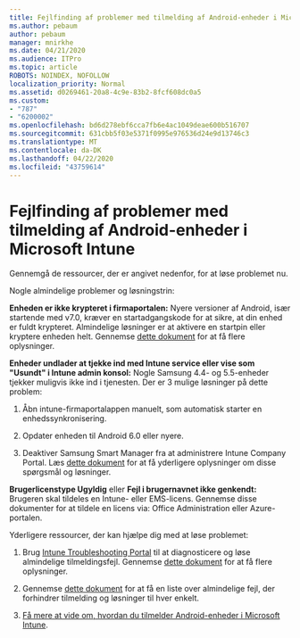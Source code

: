 ```yaml
---
title: Fejlfinding af problemer med tilmelding af Android-enheder i Microsoft Intune
ms.author: pebaum
author: pebaum
manager: mnirkhe
ms.date: 04/21/2020
ms.audience: ITPro
ms.topic: article
ROBOTS: NOINDEX, NOFOLLOW
localization_priority: Normal
ms.assetid: d0269461-20a8-4c9e-83b2-8fcf608dc0a5
ms.custom:
- "787"
- "6200002"
ms.openlocfilehash: bd6d278ebf6cca7fb6e4ac1049deae600b516707
ms.sourcegitcommit: 631cbb5f03e5371f0995e976536d24e9d13746c3
ms.translationtype: MT
ms.contentlocale: da-DK
ms.lasthandoff: 04/22/2020
ms.locfileid: "43759614"
---
```

# <a name="troubleshoot-issues-with-enrolling-android-devices-in-microsoft-intune"></a>Fejlfinding af problemer med tilmelding af Android-enheder i Microsoft Intune

Gennemgå de ressourcer, der er angivet nedenfor, for at løse problemet nu.
  
Nogle almindelige problemer og løsningstrin:
  
 **Enheden er ikke krypteret i firmaportalen:** Nyere versioner af Android, især startende med v7.0, kræver en startadgangskode for at sikre, at din enhed er fuldt krypteret. Almindelige løsninger er at aktivere en startpin eller kryptere enheden helt. Gennemse [dette dokument](https://docs.microsoft.com/intune-user-help/your-device-appears-encrypted-but-cp-says-otherwise-android) for at få flere oplysninger.
  
 **Enheder undlader at tjekke ind med Intune service eller vise som "Usundt" i Intune admin konsol:** Nogle Samsung 4.4- og 5.5-enheder tjekker muligvis ikke ind i tjenesten. Der er 3 mulige løsninger på dette problem:
  
1. Åbn intune-firmaportalappen manuelt, som automatisk starter en enhedssynkronisering.

2. Opdater enheden til Android 6.0 eller nyere.

3. Deaktiver Samsung Smart Manager fra at administrere Intune Company Portal. Læs [dette dokument](https://docs.microsoft.com/intune-classic/troubleshoot/troubleshoot-device-enrollment-in-intune#devices-fail-to-check-in-with-the-intune-service-and-display-as-unhealthy-in-the-intune-admin-console) for at få yderligere oplysninger om disse spørgsmål og løsninger.

 **Brugerlicenstype Ugyldig** eller **Fejl i brugernavnet ikke genkendt:** Brugeren skal tildeles en Intune- eller EMS-licens. Gennemse disse dokumenter for at tildele en licens via: Office Administration eller Azure-portalen.
  
Yderligere ressourcer, der kan hjælpe dig med at løse problemet:
  
1. Brug [Intune Troubleshooting Portal](https://devicemanagement.microsoft.com/#blade/Microsoft_Intune_DeviceSettings/TroubleshootBlade) til at diagnosticere og løse almindelige tilmeldingsfejl. Gennemse [dette dokument](https://docs.microsoft.com/intune/help-desk-operators) for at få flere oplysninger.

2. Gennemse [dette dokument](https://docs.microsoft.com/intune-classic/Troubleshoot/troubleshoot-device-enrollment-in-intune) for at få en liste over almindelige fejl, der forhindrer tilmelding og løsninger til hver enkelt.

3. [Få mere at vide om, hvordan du tilmelder Android-enheder i Microsoft Intune](https://docs.microsoft.com/intune/android-enroll).
